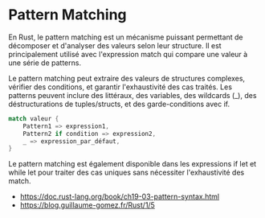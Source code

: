 # Pattern Matching

En Rust, le pattern matching est un mécanisme puissant permettant de décomposer et d'analyser des valeurs selon leur structure. Il est principalement utilisé avec l'expression match qui compare une valeur à une série de patterns.

Le pattern matching peut extraire des valeurs de structures complexes, vérifier des conditions, et garantir l'exhaustivité des cas traités.
Les patterns peuvent inclure des littéraux, des variables, des wildcards (_), des déstructurations de tuples/structs, et des garde-conditions avec if.

```rust
match valeur {
    Pattern1 => expression1,
    Pattern2 if condition => expression2,
    _ => expression_par_défaut,
}
```

Le pattern matching est également disponible dans les expressions if let et while let pour traiter des cas uniques sans nécessiter l'exhaustivité des match.

- https://doc.rust-lang.org/book/ch19-03-pattern-syntax.html
- https://blog.guillaume-gomez.fr/Rust/1/5
